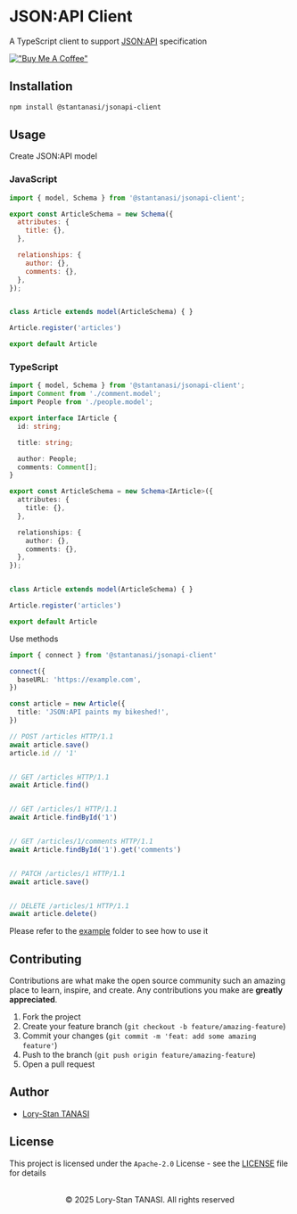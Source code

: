 # JSON:API Client

A TypeScript client to support [JSON:API](https://jsonapi.org) specification

[!["Buy Me A Coffee"](https://www.buymeacoffee.com/assets/img/custom_images/orange_img.png)](https://www.buymeacoffee.com/stantanasi)

## Installation

```bash
npm install @stantanasi/jsonapi-client
```

## Usage

Create JSON:API model

### JavaScript

```javascript
import { model, Schema } from '@stantanasi/jsonapi-client';

export const ArticleSchema = new Schema({
  attributes: {
    title: {},
  },

  relationships: {
    author: {},
    comments: {},
  },
});


class Article extends model(ArticleSchema) { }

Article.register('articles')

export default Article
```

### TypeScript

```typescript
import { model, Schema } from '@stantanasi/jsonapi-client';
import Comment from './comment.model';
import People from './people.model';

export interface IArticle {
  id: string;

  title: string;

  author: People;
  comments: Comment[];
}

export const ArticleSchema = new Schema<IArticle>({
  attributes: {
    title: {},
  },

  relationships: {
    author: {},
    comments: {},
  },
});


class Article extends model(ArticleSchema) { }

Article.register('articles')

export default Article
```

Use methods

```typescript
import { connect } from '@stantanasi/jsonapi-client'

connect({
  baseURL: 'https://example.com',
})

const article = new Article({
  title: 'JSON:API paints my bikeshed!',
})

// POST /articles HTTP/1.1
await article.save()
article.id // '1'


// GET /articles HTTP/1.1
await Article.find()


// GET /articles/1 HTTP/1.1
await Article.findById('1')


// GET /articles/1/comments HTTP/1.1
await Article.findById('1').get('comments')


// PATCH /articles/1 HTTP/1.1
await article.save()


// DELETE /articles/1 HTTP/1.1
await article.delete()
```

Please refer to the [example](./example/README.md) folder to see how to use it

## Contributing

Contributions are what make the open source community such an amazing place to learn, inspire, and create. Any contributions you make are **greatly appreciated**.

1. Fork the project
2. Create your feature branch (`git checkout -b feature/amazing-feature`)
3. Commit your changes (`git commit -m 'feat: add some amazing feature'`)
4. Push to the branch (`git push origin feature/amazing-feature`)
5. Open a pull request

## Author

- [Lory-Stan TANASI](https://github.com/stantanasi)

## License

This project is licensed under the `Apache-2.0` License - see the [LICENSE](LICENSE) file for details

<p align="center">
  <br />
  © 2025 Lory-Stan TANASI. All rights reserved
</p>
